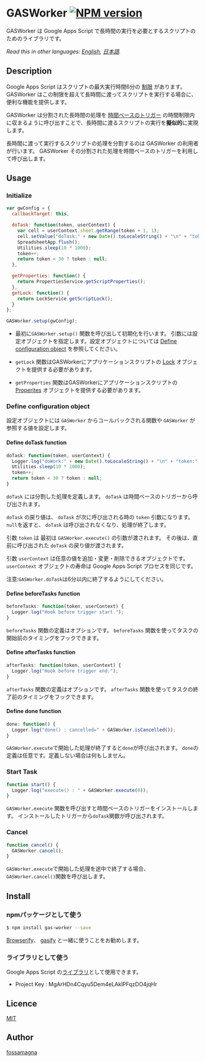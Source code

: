 # GASWorker [![NPM version][npm-image]][npm-url]

GASWorker は Google Apps Script で長時間の実行を必要とするスクリプトのためのライブラリです。

*Read this in other languages: [English](README.md), [日本語](README.ja.md).*

## Description

Google Apps Script はスクリプトの最大実行時間6分の [制限](https://developers.google.com/apps-script/guides/services/quotas#current_limitations) があります。
GASWorker はこの制限を超えて長時間に渡ってスクリプトを実行する場合に、便利な機能を提供します。

GASWorker は分割された長時間の処理を [時間ベースのトリガー](https://developers.google.com/apps-script/guides/triggers/installable#time-driven_triggers) の時間制限内に収まるように呼び出すことで、長時間に渡るスクリプトの実行を**擬似的**に実現します。

長時間に渡って実行するスクリプトの処理を分割するのは GASWorker の利用者が行います。
GASWorker その分割された処理を時間ベースのトリガーを利用して呼び出します。

## Usage

### Initialize

```javascript
var gwConfig = {
  callbackTarget: this,

  doTask: function(token, userContext) {
    var cell = userContext.sheet.getRange(token + 1, 1);
    cell.setValue("doTask:" + new Date().toLocaleString() + "\n" + "token:" + token);
    SpreadsheetApp.flush();
    Utilities.sleep(10 * 1000);
    token++;
    return token < 30 ? token : null;
  },

  getProperties: function() {
    return PropertiesService.getScriptProperties();
  },
  getLock: function() {
    return LockService.getScriptLock();
  }
};

GASWorker.setup(gwConfig);
```

* 最初に`GASWorker.setup()` 関数を呼び出して初期化を行います。
引数には設定オブジェクトを指定します。設定オブジェクトについては [Define configuration object](#configObject) を参照してください。

* `getLock` 関数はGASWorkerにアプリケーションスクリプトの [Lock](https://developers.google.com/apps-script/reference/lock/lock) オブジェクトを提供する必要があります。
* `getProperties` 関数はGASWorkerにアプリケーションスクリプトの [Properites](https://developers.google.com/apps-script/reference/properties/) オブジェクトを提供する必要があります。

### <a name="configObject"> Define configuration object

設定オブジェクトには `GASWorker` からコールバックされる関数や
 `GASWorker` が参照する値を設定します。

#### Define doTask function

```javascript
doTask: function(token, userContext) {
  Logger.log("doWork:" + new Date().toLocaleString() + "\n" + "token:" + token);
  Utilities.sleep(10 * 1000);
  token++;
  return token < 30 ? token : null;
}
```

`doTask` には分割した処理を定義します。
`doTask` は時間ベースのトリガーから呼び出されます。

`doTask` の戻り値は、 `doTask` が次に呼び出される時の `token` 引数になります。
`null`を返すと、 `doTask` は呼び出されなくなり、処理が終了します。

引数 `token` は 最初は `GASWorker.execute()` の引数が渡されます。
その後は、直前に呼び出された `doTask` の戻り値が渡されます。

引数 `userContext` は任意の値を追加・変更・削除できるオブジェクトです。
`userContext` オブジェクトの寿命は Google Apps Script
プロセスを同じです。

注意:`GASWorker.doTask`は6分以内に終了するようにしてください。

#### Define beforeTasks function

```javascript
beforeTasks: function(token, userContext) {
  Logger.log("Hook before trigger start.");
}
```

`beforeTasks` 関数の定義はオプションです。
`beforeTasks` 関数を使ってタスクの開始前のタイミングをフックできます。

#### Define afterTasks function

```javascript
afterTasks: function(token, userContext) {
  Logger.log("Hook before trigger end.");
}
```

`afterTasks` 関数の定義はオプションです。
`afterTasks` 関数を使ってタスクの終了前のタイミングをフックできます。

#### Define done function

```javascript
done: function() {
  Logger.log("done() : cancelled=" + GASWorker.isCancelled());
}
```

`GASWorker.execute`で開始した処理が終了すると`done`が呼び出されます。
`done`の定義は任意です。定義しない場合は何もしません。

### Start Task

```javascript
function start() {
  Logger.log("execute() : " + GASWorker.execute(0));
}
```

`GASWorker.execute` 関数を呼び出すと時間ベースのトリガーをインストールします。
インストールしたトリガーから`doTask`関数が呼び出されます。

### Cancel

```javascript
function cancel() {
  GASWorker.cancel();
}
```

`GASWorker.execute`で開始した処理を途中で終了する場合、
`GASWorker.cancel()`関数を呼び出します。

## Install

### npmパッケージとして使う

```sh
$ npm install gas-worker --save
```

[Browserify](http://browserify.org)、 [gasify](https://www.npmjs.com/package/gasify) と一緒に使うことをお勧めします。

### ライブラリとして使う

Google Apps Script の[ライブラリ](https://developers.google.com/apps-script/guide_libraries)として使用できます。

* Project Key : MgArHDn4Cqyu5Dem4eLAklPFqzDO4jqHr

## Licence

[MIT](LICENCE.txt)

## Author

[fossamagna](https://github.com/fossamagna)

[npm-image]: https://badge.fury.io/js/gasworker.svg
[npm-url]: https://npmjs.org/package/gasworker
